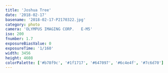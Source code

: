 ```yaml
---
title: 'Joshua Tree'
date: '2018-02-17'
basename: '2018-02-17-P2170322.jpg'
category: photo
camera: 'OLYMPUS IMAGING CORP.   E-M5'
iso: 200
fnumber: 1.7
exposureBiasValue: 0
exposureTime: '1/160'
width: 3456
height: 4608
colorPalette: ['#b78f9c', '#1f1717', '#647097', '#6c4e4f', '#7c6d70']
---
```

